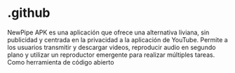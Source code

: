 # .github
NewPipe APK es una aplicación que ofrece una alternativa liviana, sin publicidad y centrada en la privacidad a la aplicación de YouTube. Permite a los usuarios transmitir y descargar videos, reproducir audio en segundo plano y utilizar un reproductor emergente para realizar múltiples tareas. Como herramienta de código abierto
